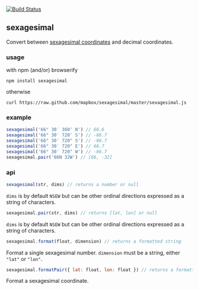 [![Build Status](https://travis-ci.org/mapbox/sexagesimal.svg)](https://travis-ci.org/mapbox/sexagesimal)

## sexagesimal

Convert between [sexagesimal coordinates](http://en.wikipedia.org/wiki/Sexagesimal) and
decimal coordinates.

### usage

with npm (and/or) browserify

    npm install sexagesimal

otherwise

    curl https://raw.github.com/mapbox/sexagesimal/master/sexagesimal.js

### example

```js
sexagesimal('66° 30′ 360″ N') // 66.6
sexagesimal('66° 30′ 720″ S') // -66.7
sexagesimal('66° 30′ 720" S') // -66.7
sexagesimal('66° 30′ 720" E') // 66.7
sexagesimal('66° 30′ 720" W') // -66.7
sexagesimal.pair('66N 32W') // [66, -32]
```

### api

```js
sexagesimal(str, dims) // returns a number or null
```

`dims` is by default `NSEW` but can be other ordinal directions expressed
as a string of characters.

```js
sexagesimal.pair(str, dims) // returns [lat, lon] or null
```

`dims` is by default `NSEW` but can be other ordinal directions expressed
as a string of characters.

```js
sexagesimal.format(float, dimension) // returns a formatted string
```

Format a single sexagesimal number. `dimension` must be a string, either
`"lat"` or `"lon"`.

```js
sexagesimal.formatPair({ lat: float, lon: float }) // returns a formatted string
```

Format a sexagesimal coordinate.
